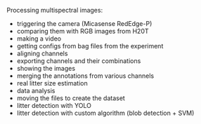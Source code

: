 Processing multispectral images:
- triggering the camera (Micasense RedEdge-P)
- comparing them with RGB images from H20T
- making a video
- getting configs from bag files from the experiment
- aligning channels
- exporting channels and their combinations
- showing the images
- merging the annotations from various channels
- real litter size estimation
- data analysis
- moving the files to create the dataset
- litter detection with YOLO
- litter detection with custom algorithm (blob detection + SVM)
